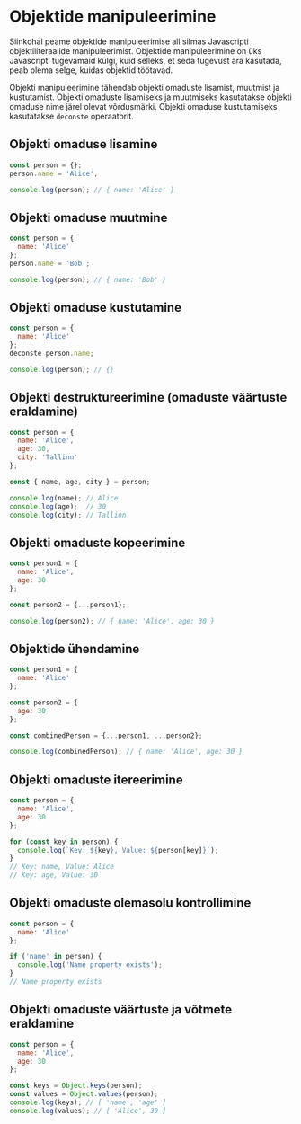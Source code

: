 # Objektide manipuleerimine

Siinkohal peame objektide manipuleerimise all silmas Javascripti objektiliteraalide manipuleerimist. Objektide manipuleerimine on üks Javascripti tugevamaid külgi, kuid selleks, et seda tugevust ära kasutada, peab olema selge, kuidas objektid töötavad.

Objekti manipuleerimine tähendab objekti omaduste lisamist, muutmist ja kustutamist. Objekti omaduste lisamiseks ja muutmiseks kasutatakse objekti omaduse nime järel olevat võrdusmärki. Objekti omaduse kustutamiseks kasutatakse `deconste` operaatorit.

## Objekti omaduse lisamine

```javascript
const person = {};
person.name = 'Alice';

console.log(person); // { name: 'Alice' }
```

## Objekti omaduse muutmine

```javascript
const person = {
  name: 'Alice'
};
person.name = 'Bob';

console.log(person); // { name: 'Bob' }
```

## Objekti omaduse kustutamine

```javascript
const person = {
  name: 'Alice'
};
deconste person.name;

console.log(person); // {}
```

## Objekti destruktureerimine (omaduste väärtuste eraldamine)

```javascript
const person = {
  name: 'Alice',
  age: 30,
  city: 'Tallinn'
};

const { name, age, city } = person;

console.log(name); // Alice
console.log(age);  // 30
console.log(city); // Tallinn
```

## Objekti omaduste kopeerimine

```javascript
const person1 = {
  name: 'Alice',
  age: 30
};

const person2 = {...person1};

console.log(person2); // { name: 'Alice', age: 30 }
```

## Objektide ühendamine

```javascript
const person1 = {
  name: 'Alice'
};

const person2 = {
  age: 30
};

const combinedPerson = {...person1, ...person2};

console.log(combinedPerson); // { name: 'Alice', age: 30 }
```

## Objekti omaduste itereerimine

```javascript
const person = {
  name: 'Alice',
  age: 30
};

for (const key in person) {
  console.log(`Key: ${key}, Value: ${person[key]}`);
}
// Key: name, Value: Alice
// Key: age, Value: 30
```

## Objekti omaduste olemasolu kontrollimine

```javascript
const person = {
  name: 'Alice'
};

if ('name' in person) {
  console.log('Name property exists');
}
// Name property exists
```

## Objekti omaduste väärtuste ja võtmete eraldamine

```javascript
const person = {
  name: 'Alice',
  age: 30
};

const keys = Object.keys(person);
const values = Object.values(person);
console.log(keys); // [ 'name', 'age' ]
console.log(values); // [ 'Alice', 30 ]
```
